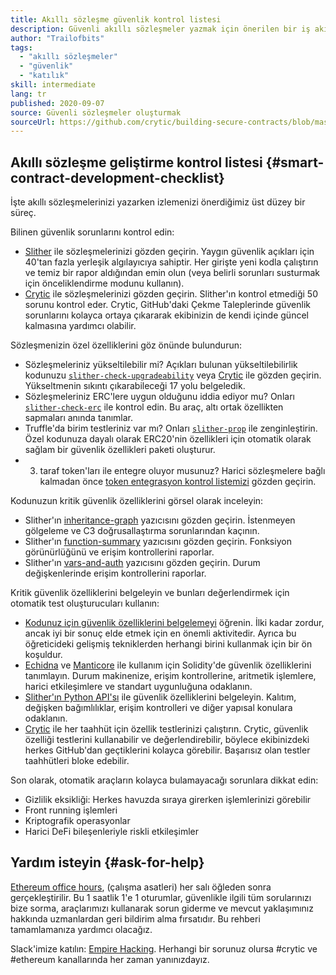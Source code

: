 ```yaml
---
title: Akıllı sözleşme güvenlik kontrol listesi
description: Güvenli akıllı sözleşmeler yazmak için önerilen bir iş akışı
author: "Trailofbits"
tags:
  - "akıllı sözleşmeler"
  - "güvenlik"
  - "katılık"
skill: intermediate
lang: tr
published: 2020-09-07
source: Güvenli sözleşmeler oluşturmak
sourceUrl: https://github.com/crytic/building-secure-contracts/blob/master/development-guidelines/workflow.md
---
```


## Akıllı sözleşme geliştirme kontrol listesi {#smart-contract-development-checklist}

İşte akıllı sözleşmelerinizi yazarken izlemenizi önerdiğimiz üst düzey bir süreç.

Bilinen güvenlik sorunlarını kontrol edin:

- [Slither](https://github.com/crytic/slither) ile sözleşmelerinizi gözden geçirin. Yaygın güvenlik açıkları için 40'tan fazla yerleşik algılayıcıya sahiptir. Her girişte yeni kodla çalıştırın ve temiz bir rapor aldığından emin olun (veya belirli sorunları susturmak için önceliklendirme modunu kullanın).
- [Crytic](https://crytic.io/) ile sözleşmelerinizi gözden geçirin. Slither'ın kontrol etmediği 50 sorunu kontrol eder. Crytic, GitHub'daki Çekme Taleplerinde güvenlik sorunlarını kolayca ortaya çıkararak ekibinizin de kendi içinde güncel kalmasına yardımcı olabilir.

Sözleşmenizin özel özelliklerini göz önünde bulundurun:

- Sözleşmeleriniz yükseltilebilir mi? Açıkları bulunan yükseltilebilirlik kodunuzu [`slither-check-upgradeability`](https://github.com/crytic/slither/wiki/Upgradeability-Checks) veya [Crytic](https://blog.trailofbits.com/2020/06/12/upgradeable-contracts-made-safer-with-crytic/) ile gözden geçirin. Yükseltmenin sıkıntı çıkarabileceği 17 yolu belgeledik.
- Sözleşmeleriniz ERC'lere uygun olduğunu iddia ediyor mu? Onları [`slither-check-erc`](https://github.com/crytic/slither/wiki/ERC-Conformance) ile kontrol edin. Bu araç, altı ortak özellikten sapmaları anında tanımlar.
- Truffle'da birim testleriniz var mı? Onları [`slither-prop`](https://github.com/crytic/slither/wiki/Property-generation) ile zenginleştirin. Özel kodunuza dayalı olarak ERC20'nin özellikleri için otomatik olarak sağlam bir güvenlik özellikleri paketi oluşturur.
- 3. taraf token'ları ile entegre oluyor musunuz? Harici sözleşmelere bağlı kalmadan önce [token entegrasyon kontrol listemizi](/developers/tutorials/token-integration-checklist/) gözden geçirin.

Kodunuzun kritik güvenlik özelliklerini görsel olarak inceleyin:

- Slither'ın [inheritance-graph](https://github.com/trailofbits/slither/wiki/Printer-documentation#inheritance-graph) yazıcısını gözden geçirin. İstenmeyen gölgeleme ve C3 doğrusallaştırma sorunlarından kaçının.
- Slither'ın [function-summary](https://github.com/trailofbits/slither/wiki/Printer-documentation#function-summary) yazıcısını gözden geçirin. Fonksiyon görünürlüğünü ve erişim kontrollerini raporlar.
- Slither'ın [vars-and-auth](https://github.com/trailofbits/slither/wiki/Printer-documentation#variables-written-and-authorization) yazıcısını gözden geçirin. Durum değişkenlerinde erişim kontrollerini raporlar.

Kritik güvenlik özelliklerini belgeleyin ve bunları değerlendirmek için otomatik test oluşturucuları kullanın:

- [Kodunuz için güvenlik özelliklerini belgelemeyi](/developers/tutorials/guide-to-smart-contract-security-tools/) öğrenin. İlki kadar zordur, ancak iyi bir sonuç elde etmek için en önemli aktivitedir. Ayrıca bu öğreticideki gelişmiş tekniklerden herhangi birini kullanmak için bir ön koşuldur.
- [Echidna](https://github.com/crytic/echidna) ve [Manticore](https://manticore.readthedocs.io/en/latest/verifier.html) ile kullanım için Solidity'de güvenlik özelliklerini tanımlayın. Durum makinenize, erişim kontrollerine, aritmetik işlemlere, harici etkileşimlere ve standart uygunluğuna odaklanın.
- [Slither'ın Python API'sı](/developers/tutorials/how-to-use-slither-to-find-smart-contract-bugs/) ile güvenlik özelliklerini belgeleyin. Kalıtım, değişken bağımlılıklar, erişim kontrolleri ve diğer yapısal konulara odaklanın.
- [Crytic](https://crytic.io) ile her taahhüt için özellik testlerinizi çalıştırın. Crytic, güvenlik özelliği testlerini kullanabilir ve değerlendirebilir, böylece ekibinizdeki herkes GitHub'dan geçtiklerini kolayca görebilir. Başarısız olan testler taahhütleri bloke edebilir.

Son olarak, otomatik araçların kolayca bulamayacağı sorunlara dikkat edin:

- Gizlilik eksikliği: Herkes havuzda sıraya girerken işlemlerinizi görebilir
- Front running işlemleri
- Kriptografik operasyonlar
- Harici DeFi bileşenleriyle riskli etkileşimler

## Yardım isteyin {#ask-for-help}

[Ethereum office hours](https://calendly.com/dan-trailofbits/ethereum-office-hours), (çalışma asatleri) her salı öğleden sonra gerçekleştirilir. Bu 1 saatlik 1'e 1 oturumlar, güvenlikle ilgili tüm sorularınızı bize sorma, araçlarımızı kullanarak sorun giderme ve mevcut yaklaşımınız hakkında uzmanlardan geri bildirim alma fırsatıdır. Bu rehberi tamamlamanıza yardımcı olacağız.

Slack'imize katılın: [Empire Hacking](https://join.slack.com/t/empirehacking/shared_invite/zt-h97bbrj8-1jwuiU33nnzg67JcvIciUw). Herhangi bir sorunuz olursa #crytic ve #ethereum kanallarında her zaman yanınızdayız.
